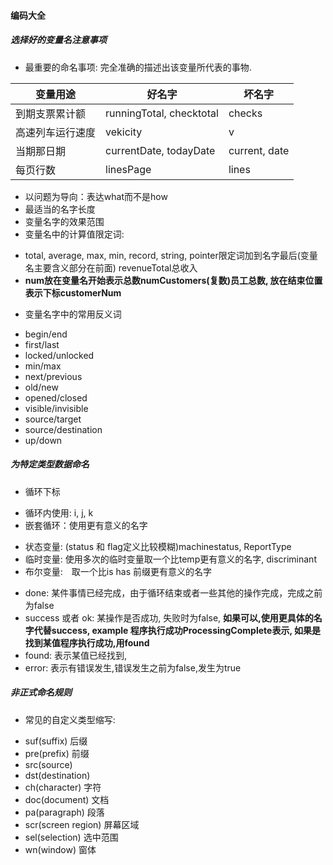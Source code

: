 #### 编码大全

##### 选择好的变量名注意事项
- 最重要的命名事项: 完全准确的描述出该变量所代表的事物.

| 变量用途 | 好名字 | 坏名字 |
| -- | -- | -- |
|到期支票累计额 | runningTotal, checktotal| checks|
|高速列车运行速度|vekicity|v|
|当期那日期|currentDate, todayDate|current, date|
|每页行数|linesPage|lines|
- 以问题为导向：表达what而不是how
- 最适当的名字长度
- 变量名字的效果范围
- 变量名中的计算值限定词:
 + total, average, max, min, record, string, pointer限定词加到名字最后(变量名主要含义部分在前面) revenueTotal总收入
 + **num放在变量名开始表示总数numCustomers(复数)员工总数, 放在结束位置表示下标customerNum**
- 变量名字中的常用反义词
 + begin/end
 + first/last
 + locked/unlocked
 + min/max
 + next/previous
 + old/new
 + opened/closed
 + visible/invisible
 + source/target
 + source/destination
 + up/down




##### 为特定类型数据命名
- 循环下标
 + 循环内使用: i, j, k
 + 嵌套循环：使用更有意义的名字
- 状态变量: (status 和 flag定义比较模糊)machinestatus, ReportType
- 临时变量: 使用多次的临时变量取一个比temp更有意义的名字, discriminant
- 布尔变量:　取一个比is has 前缀更有意义的名字
 + done: 某件事情已经完成，由于循环结束或者一些其他的操作完成，完成之前为false
 + success 或者 ok: 某操作是否成功, 失败时为false, **如果可以,使用更具体的名字代替success,
 example 程序执行成功ProcessingComplete表示, 如果是找到某值程序执行成功,用found**
 + found: 表示某值已经找到,
 + error: 表示有错误发生,错误发生之前为false,发生为true


##### 非正式命名规则
- 常见的自定义类型缩写:
 + suf(suffix) 后缀
 + pre(prefix) 前缀
 + src(source)
 + dst(destination)
 + ch(character) 字符
 + doc(document) 文档
 + pa(paragraph) 段落
 + scr(screen region) 屏幕区域
 + sel(selection) 选中范围
 + wn(window) 窗体
